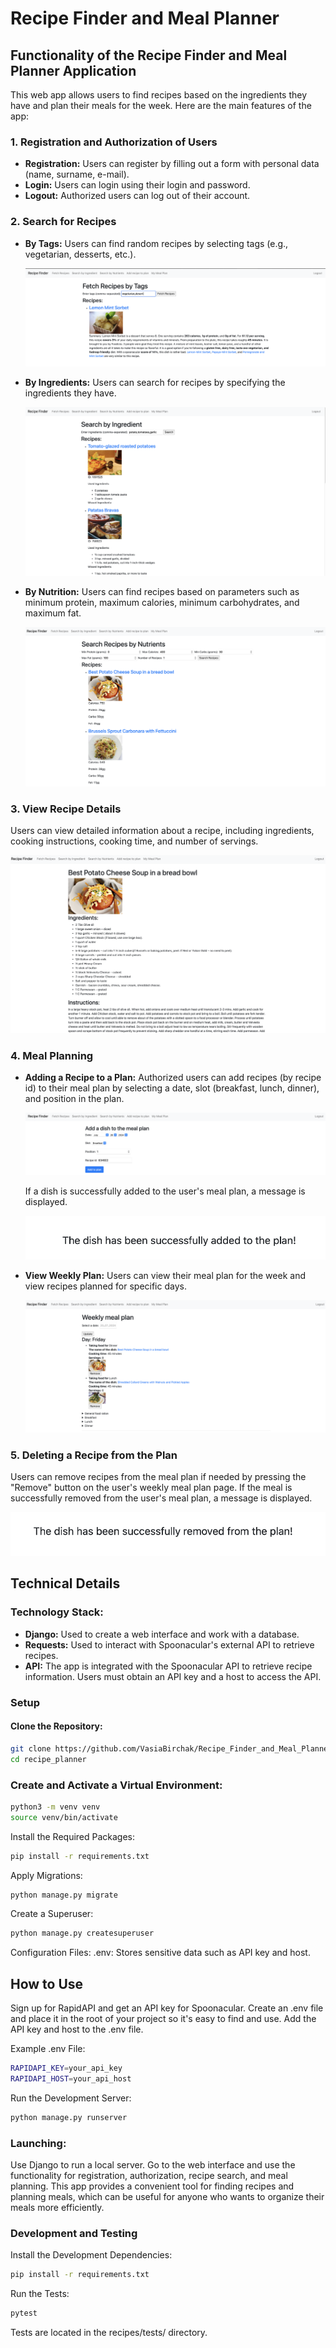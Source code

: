 # Recipe Finder and Meal Planner

## Functionality of the Recipe Finder and Meal Planner Application

This web app allows users to find recipes based on the ingredients they have and plan their meals for the week. Here are the main features of the app:

### 1. Registration and Authorization of Users

- **Registration:** Users can register by filling out a form with personal data (name, surname, e-mail).
- **Login:** Users can login using their login and password.
- **Logout:** Authorized users can log out of their account.

### 2. Search for Recipes

- **By Tags:** Users can find random recipes by selecting tags (e.g., vegetarian, desserts, etc.).

  ![Search for recipes by tags](images/search_recipes_by_tags.png)

- **By Ingredients:** Users can search for recipes by specifying the ingredients they have.

  ![Search for recipes by ingredients](images/search_recipes_by_ingredient.png)

- **By Nutrition:** Users can find recipes based on parameters such as minimum protein, maximum calories, minimum carbohydrates, and maximum fat.

  ![Search for recipes by nutrition](images/search_recipes_by_nutrition.png)

### 3. View Recipe Details

Users can view detailed information about a recipe, including ingredients, cooking instructions, cooking time, and number of servings.

  ![Recipe information](images/recipe_information.png)

### 4. Meal Planning

- **Adding a Recipe to a Plan:** Authorized users can add recipes (by recipe id) to their meal plan by selecting a date, slot (breakfast, lunch, dinner), and position in the plan.

  ![Adding a recipe to a plan](images/adding_recipe_to_plan.png)

  If a dish is successfully added to the user's meal plan, a message is displayed.

  ![Message](images/message_for_adding_dish.png)

- **View Weekly Plan:** Users can view their meal plan for the week and view recipes planned for specific days.

  ![View weekly plan](images/view_weekly_plan.png)

### 5. Deleting a Recipe from the Plan

Users can remove recipes from the meal plan if needed by pressing the "Remove" button on the user's weekly meal plan page.
If the meal is successfully removed from the user's meal plan, a message is displayed.

  ![Message](images/message_for_removing_dish.png)

## Technical Details

### Technology Stack:

- **Django:** Used to create a web interface and work with a database.
- **Requests:** Used to interact with Spoonacular's external API to retrieve recipes.
- **API:** The app is integrated with the Spoonacular API to retrieve recipe information. Users must obtain an API key and a host to access the API.

### Setup

#### Clone the Repository:

```bash
git clone https://github.com/VasiaBirchak/Recipe_Finder_and_Meal_Planner.git
cd recipe_planner
```
### Create and Activate a Virtual Environment:
```bash
python3 -m venv venv
source venv/bin/activate
```
Install the Required Packages:

```bash
pip install -r requirements.txt
```
Apply Migrations:

```bash
python manage.py migrate
```
Create a Superuser:

```bash
python manage.py createsuperuser
```
Configuration Files:
.env: Stores sensitive data such as API key and host.

## How to Use
Sign up for RapidAPI and get an API key for Spoonacular.
Create an .env file and place it in the root of your project so it's easy to find and use.
Add the API key and host to the .env file.

Example .env File:

```bash
RAPIDAPI_KEY=your_api_key
RAPIDAPI_HOST=your_api_host
```
Run the Development Server:
```bash
python manage.py runserver
```


### Launching:
Use Django to run a local server.
Go to the web interface and use the functionality for registration, authorization, recipe search, and meal planning.
This app provides a convenient tool for finding recipes and planning meals, which can be useful for anyone who wants to organize their meals more efficiently.

### Development and Testing

Install the Development Dependencies:

```bash
pip install -r requirements.txt
```
Run the Tests:

```bash
pytest
```
Tests are located in the recipes/tests/ directory.
